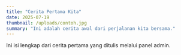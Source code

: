 ```yaml
---
title: "Cerita Pertama Kita"
date: 2025-07-19
thumbnail: /uploads/contoh.jpg
summary: "Ini adalah cerita awal dari perjalanan kita bersama."
---
```


Ini isi lengkap dari cerita pertama yang ditulis melalui panel admin.
